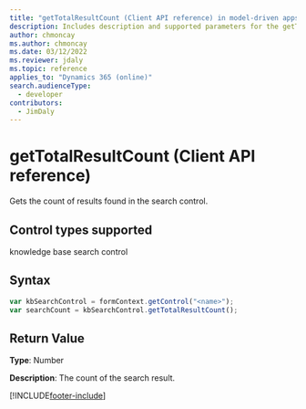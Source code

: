 ```yaml
---
title: "getTotalResultCount (Client API reference) in model-driven apps| MicrosoftDocs"
description: Includes description and supported parameters for the getTotalResultCount method.
author: chmoncay
ms.author: chmoncay
ms.date: 03/12/2022
ms.reviewer: jdaly
ms.topic: reference
applies_to: "Dynamics 365 (online)"
search.audienceType: 
  - developer
contributors:
  - JimDaly
---
```

# getTotalResultCount (Client API reference)

Gets the count of results found in the search control. 

## Control types supported

knowledge base search control

## Syntax

```JavaScript
var kbSearchControl = formContext.getControl("<name>");
var searchCount = kbSearchControl.getTotalResultCount();
```

## Return Value

**Type**: Number

**Description**: The count of the search result.

[!INCLUDE[footer-include](../../../../../includes/footer-banner.md)]

